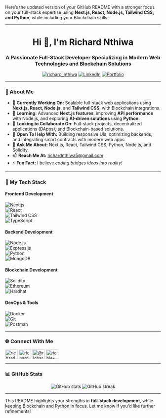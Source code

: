 Here’s the updated version of your GitHub README with a stronger focus on your full-stack expertise using **Next.js, React, Node.js, Tailwind CSS, and Python**, while including your Blockchain skills:

---

<h1 align="center">Hi 👋, I'm Richard Nthiwa</h1>  
<h3 align="center">A Passionate Full-Stack Developer Specializing in Modern Web Technologies and Blockchain Solutions</h3>  

<p align="center">  
  <a href="https://twitter.com/richard_nthiwa" target="blank"><img src="https://img.shields.io/twitter/follow/richard_nthiwa?logo=twitter&style=for-the-badge" alt="richard_nthiwa" /></a>  
  <a href="https://linkedin.com/in/richard-nthiwa" target="blank"><img src="https://img.shields.io/badge/-LinkedIn-blue?style=for-the-badge&logo=linkedin" alt="LinkedIn" /></a>  
  <a href="https://richardnthiwa.vercel.app/" target="blank"><img src="https://img.shields.io/badge/Portfolio-Visit-green?style=for-the-badge" alt="Portfolio" /></a>  
</p>  

---

### 🌟 About Me  
- 🔭 **Currently Working On:** Scalable full-stack web applications using **Next.js, React, Node.js**, and **Tailwind CSS**, with Blockchain integrations.  
- 🌱 **Learning:** Advanced **Next.js features**, improving **API performance** with Node.js, and exploring **AI-driven solutions** using **Python**.  
- 👯 **Looking to Collaborate On:** Full-stack projects, decentralized applications (DApps), and Blockchain-based solutions.  
- 🤝 **Open To Help With:** Building responsive UIs, optimizing backends, and integrating smart contracts with modern web apps.  
- 💬 **Ask Me About:** Next.js, React, Tailwind CSS, Python, Node.js, and Solidity.  
- 📫 **Reach Me At:** richardnthiwa5@gmail.com  
- ⚡ **Fun Fact:** I believe *coding bridges ideas into reality!*  

---

### 🚀 My Tech Stack  

#### **Frontend Development**  
![Next.js](https://img.shields.io/badge/-Next.js-000000?style=for-the-badge&logo=nextdotjs&logoColor=white)  
![React](https://img.shields.io/badge/-React-61DAFB?style=for-the-badge&logo=react&logoColor=black)  
![Tailwind CSS](https://img.shields.io/badge/-Tailwind%20CSS-06B6D4?style=for-the-badge&logo=tailwindcss&logoColor=white)  
![TypeScript](https://img.shields.io/badge/-TypeScript-3178C6?style=for-the-badge&logo=typescript&logoColor=white)  

#### **Backend Development**  
![Node.js](https://img.shields.io/badge/-Node.js-339933?style=for-the-badge&logo=nodedotjs&logoColor=white)  
![Express.js](https://img.shields.io/badge/-Express.js-000000?style=for-the-badge&logo=express&logoColor=white)  
![Python](https://img.shields.io/badge/-Python-3776AB?style=for-the-badge&logo=python&logoColor=white)  
![MongoDB](https://img.shields.io/badge/-MongoDB-47A248?style=for-the-badge&logo=mongodb&logoColor=white)  

#### **Blockchain Development**  
![Solidity](https://img.shields.io/badge/-Solidity-363636?style=for-the-badge&logo=solidity&logoColor=white)  
![Ethereum](https://img.shields.io/badge/-Ethereum-3C3C3D?style=for-the-badge&logo=ethereum&logoColor=white)  
![Hardhat](https://img.shields.io/badge/-Hardhat-FE7A16?style=for-the-badge&logo=hardhat&logoColor=white)  

#### **DevOps & Tools**  
![Docker](https://img.shields.io/badge/-Docker-2496ED?style=for-the-badge&logo=docker&logoColor=white)  
![Git](https://img.shields.io/badge/-Git-F05032?style=for-the-badge&logo=git&logoColor=white)  
![Postman](https://img.shields.io/badge/-Postman-FF6C37?style=for-the-badge&logo=postman&logoColor=white)  

---

### 🌐 Connect With Me  
<p align="left">  
  <a href="https://twitter.com/richard_nthiwa" target="blank"><img align="center" src="https://raw.githubusercontent.com/rahuldkjain/github-profile-readme-generator/master/src/images/icons/Social/twitter.svg" alt="richard_nthiwa" height="30" width="40" /></a>  
  <a href="https://linkedin.com/in/richard-nthiwa" target="blank"><img align="center" src="https://raw.githubusercontent.com/rahuldkjain/github-profile-readme-generator/master/src/images/icons/Social/linked-in-alt.svg" alt="richard-nthiwa" height="30" width="40" /></a>  
  <a href="https://www.hackerearth.com/@richard-nthiwa" target="blank"><img align="center" src="https://raw.githubusercontent.com/rahuldkjain/github-profile-readme-generator/master/src/images/icons/Social/hackerearth.svg" alt="@richard-nthiwa" height="30" width="40" /></a>  
  <a href="https://discord.gg/richie-dev" target="blank"><img align="center" src="https://raw.githubusercontent.com/rahuldkjain/github-profile-readme-generator/master/src/images/icons/Social/discord.svg" alt="richie-dev" height="30" width="40" /></a>  
</p>  

---

### 📊 GitHub Stats  
<p align="center">  
  <img src="https://github-readme-stats.vercel.app/api?username=richie444&show_icons=true&theme=radical" alt="GitHub stats" />  
  <img src="https://github-readme-streak-stats.herokuapp.com/?user=richie444&theme=radical" alt="GitHub streak" />  
</p>  

---

This README highlights your strengths in **full-stack development**, while keeping Blockchain and Python in focus. Let me know if you'd like further refinements!

